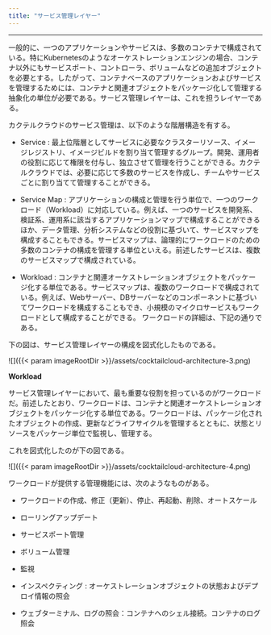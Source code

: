 ```yaml
---
title: "サービス管理レイヤー"
---
```



---

一般的に、一つのアプリケーションやサービスは、多数のコンテナで構成されている。特にKubernetesのようなオーケストレーションエンジンの場合、コンテナ以外にもサービスポート、コントローラ、ボリュームなどの追加オブジェクトを必要とする。したがって、コンテナベースのアプリケーションおよびサービスを管理するためには、コンテナと関連オブジェクトをパッケージ化して管理する抽象化の単位が必要である。サービス管理レイヤーは、これを担うレイヤーである。

カクテルクラウドのサービス管理は、以下のような階層構造を有する。

* Service : 最上位階層としてサービスに必要なクラスターリソース、イメージレジストリ、イメージビルドを割り当て管理するグループ。開発、運用者の役割に応じて権限を付与し、独立させて管理を行うことができる。カクテルクラウドでは、必要に応じて多数のサービスを作成し、チームやサービスごとに割り当てて管理することができる。

* Service Map : アプリケーションの構成と管理を行う単位で、一つのワークロード（Workload）に対応している。例えば、一つのサービスを開発系、検証系、運用系に該当するアプリケーションマップで構成することができるほか、データ管理、分析システムなどの役割に基づいて、サービスマップを構成することもできる。サービスマップは、論理的にワークロードのための多数のコンテナの構成を管理する単位といえる。前述したサービスは、複数のサービスマップで構成されている。

* Workload : コンテナと関連オーケストレーションオブジェクトをパッケージ化する単位である。サービスマップは、複数のワークロードで構成されている。例えば、Webサーバー、DBサーバーなどのコンポーネントに基づいてワークロードを構成することもでき、小規模のマイクロサービスもワークロードとして構成することができる。 ワークロードの詳細は、下記の通りである。

下の図は、サービス管理レイヤーの構成を図式化したものである。

![]({{< param imageRootDir >}}/assets/cocktailcloud-architecture-3.png)

**Workload**

サービス管理レイヤーにおいて、最も重要な役割を担っているのがワークロードだ。前述したとおり、ワークロードは、コンテナと関連オーケストレーションオブジェクトをパッケージ化する単位である。ワークロードは、パッケージ化されたオブジェクトの作成、更新などライフサイクルを管理するとともに、状態とリソースをパッケージ単位で監視し、管理する。

これを図式化したのが下の図である。

![]({{< param imageRootDir >}}/assets/cocktailcloud-architecture-4.png)

ワークロードが提供する管理機能には、次のようなものがある。

* ワークロードの作成、修正（更新）、停止、再起動、削除、オートスケール

* ローリングアップデート

* サービスポート管理

* ボリューム管理

* 監視

* インスペクティング : オーケストレーションオブジェクトの状態およびデプロイ情報の照会

* ウェブターミナル、ログの照会：コンテナへのシェル接続。コンテナのログ照会
